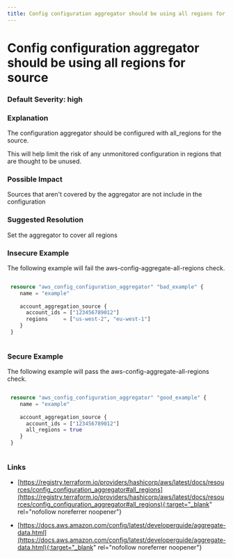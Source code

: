 ```yaml
---
title: Config configuration aggregator should be using all regions for source
---
```


# Config configuration aggregator should be using all regions for source

### Default Severity: <span class="severity high">high</span>

### Explanation

The configuration aggregator should be configured with all_regions for the source. 

This will help limit the risk of any unmonitored configuration in regions that are thought to be unused.

### Possible Impact
Sources that aren't covered by the aggregator are not include in the configuration

### Suggested Resolution
Set the aggregator to cover all regions


### Insecure Example

The following example will fail the aws-config-aggregate-all-regions check.
```terraform

 resource "aws_config_configuration_aggregator" "bad_example" {
 	name = "example"
 	  
 	account_aggregation_source {
 	  account_ids = ["123456789012"]
 	  regions     = ["us-west-2", "eu-west-1"]
 	}
 }
 
```



### Secure Example

The following example will pass the aws-config-aggregate-all-regions check.
```terraform

 resource "aws_config_configuration_aggregator" "good_example" {
 	name = "example"
 	  
 	account_aggregation_source {
 	  account_ids = ["123456789012"]
 	  all_regions = true
 	}
 }
 
```



### Links


- [https://registry.terraform.io/providers/hashicorp/aws/latest/docs/resources/config_configuration_aggregator#all_regions](https://registry.terraform.io/providers/hashicorp/aws/latest/docs/resources/config_configuration_aggregator#all_regions){:target="_blank" rel="nofollow noreferrer noopener"}

- [https://docs.aws.amazon.com/config/latest/developerguide/aggregate-data.html](https://docs.aws.amazon.com/config/latest/developerguide/aggregate-data.html){:target="_blank" rel="nofollow noreferrer noopener"}



